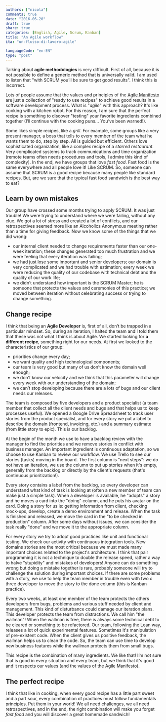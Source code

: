 ```yaml
---
authors: ["nicola"]
comments: true
date: "2016-06-20"
draft: true
share: true
categories: [English, Agile, Scrum, Kanban]
title: "An Agile workflow"
ita: "un-flusso-di-lavoro-agile"

languageCode: "en-EN"
type: "post"
---
```

Talking about **agile methodologies** is very difficult. First of all, because it is not possible to define a generic method that is universally valid. I am used to listen that "with SCRUM you’ll be sure to get good results". I think this is incorrect.

Lots of people assume that the values and principles of the [Agile Manifesto](http://www.agilemanifesto.org/) are just a collection of "ready to use recipes" to achieve good results in a software development process. What is "*agile*" with this approach? It's like cooking with a kitchen robot. For this reason, I am sure that the perfect recipe is something to discover "testing" your favorite ingredients combined together (I’ll continue with the cooking puns... You’ve been warned!).

Some likes simple recipes, like a *grill*. For example, some groups like a very present manager, a boss that tells to every member of the team what he wants them to do, step by step. All is guided but efficient. 
Others love sophisticated organization, like a complex recipe of a *starred restaurant*. Very complicated systems to track communications and time organization (remote teams often needs procedures and tools, I admire this kind of complexity).
In the end, we have groups that love *fast food*. Fast food is the same everywhere and all people love it! Like SCRUM. 
So, someone can assume that SCRUM is a good recipe because many people like standard recipes. But, are we sure that the typical fast food sandwich is the best way to eat?

## Learn by own mistakes
Our group have crossed some months trying to apply SCRUM. It was just trouble! We were trying to understand where we were failing, without any clue. We got a lot of stress and created a lot of conflicts, and our retrospectives seemed more like an Alcoholics Anonymous meeting rather than a time for giving feedback. Now we know some of the things that we did wrong:

 * our internal client needed to change requirements faster than our one-week iteration; these changes generated too much frustration and we were feeling that every iteration was failing;
 * we had just lose some important and senior developers; our domain is very complicated and we had trouble with estimation; every week we were reducing the quality of our codebase with technical debt and the quality of our work life;
 * we didn’t understand how important is the SCRUM Master; he is someone that protects the values and ceremonies of this practice; we moved between iteration without celebrating success or trying to change something.

## Change recipe
I think that being an **Agile Developer** is, first of all, don’t be trapped in a particular mindset. So, during an iteration, I halted the team and I told them that these was not what I think is about Agile. We started looking for **a different recipe**, something right for our needs. At first we looked to the characteristics of our group:

 * priorities change every day;
 * we want quality and high technological components;
 * our team is very good but many of us don’t know the domain well enough;
 * we don’t know our velocity and we think that this parameter will change every week with our understanding of the domain;
 * we can’t stop developing because there are a lots of bugs and our client needs our releases.

The team is composed by five developers and a product specialist (a team member that collect all the client needs and bugs and that helps us to keep processes useful).
We opened a Google Drive Spreadsheet to track user stories from the product specialist, and for every story we put a label to describe the domain (frontend, invoicing, etc.) and a summary estimate (from little story to epic). This is our backlog.

At the begin of the month we use to have a backlog review with the manager to find the priorities and we remove stories in conflict with business manager. An important ingredient is continuous adaptation, so we choose to use Kanban to review our workflow. We use Trello to see our stories (tasks) moving in the board. The first column is "next steps": we do not have an iteration, we use the column to put up stories when it's empty, generally from the backlog or directly by the client's requests (that's continuous prioritization!). 

Every story contains a label from the backlog, so every developer can understand what kind of task is looking at (often a new member of team can make just a simple task). When a developer is available, he "adopts" a story and he moves a card into the "doing" column, and he puts his avatar on the card. Doing a story for us is: getting information from client, checking mock-ups, develop, create a demo environment and release. When the task is finished and released, we move the card in the "to be checked in production" column. After some days without issues, we can consider the task really "done" and we move it to the appropriate column.

For every story we try to adopt good practices like unit and functional testing. We check our activity with continuous integration tools. New domains stories are the most critical because we must made many important choices related to the project's architecture. I think that pair programming it is not a technique to double the release speed, rather a way to halve "stupidity" and mistakes of developers! Anyone can do something wrong but doing a mistake together is rare, probably someone will try to challenge the solution during important choices.
If there are some problems with a story, we use to help the team member in trouble even with two o three developer to move the story to the done column (this is Kanban practice).

Every two weeks, at least one member of the team protects the others developers from bugs, problems and various stuff needed by client and management. This kind of disturbance could damage our iteration plans. This developer protects the team from distractions. We call him "the wallman"! When the wallman is free, there is always some technical debt to be cleared or something to be refactored. Our team, following the Lean way, releases a lot of quick experimental features. Sometimes it's manipulation of pre-existent code. When the client gives us positive feedback, the wallman helps us to clean the code. So, the team can use time to develop new business features while the wallman protects them from small bugs.

This recipe is the combination of many ingredients. We like that! I’m not sure that is good in every situation and every team, but we think that it's good and it respects our values (and the values of the Agile Manifesto).

## The perfect recipe
I think that like in cooking, when every good recipe has a little part sweet and a part sour, every combination of practices must follow fundamentals principles. Put them in your world! We all need challenges, we all need retrospectives, and in the end, the right combination will make you forget *fast food* and you will discover a great homemade sandwich! 
